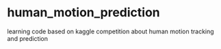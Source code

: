 # human_motion_prediction
learning code based on kaggle competition about human motion tracking and prediction
